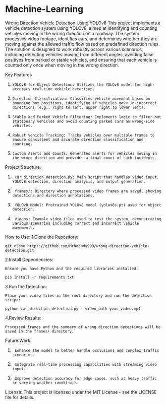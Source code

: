 # Machine-Learning
Wrong Direction Vehicle Detection Using YOLOv8
This project implements a vehicle detection system using YOLOv8, aimed at identifying and counting vehicles moving in the wrong direction on a roadway. The system processes video footage, identifies cars, and determines whether they are moving against the allowed traffic flow based on predefined direction rules. The solution is designed to work robustly across various scenarios, including detecting vehicles moving from different angles, avoiding false positives from parked or stable vehicles, and ensuring that each vehicle is counted only once when moving in the wrong direction.

Key Features
1.     YOLOv8 for Object Detection: Utilizes the YOLOv8 model for high-accuracy real-time vehicle detection.
2.     Direction Classification: Classifies vehicle movement based on bounding box positions, identifying if vehicles move in incorrect directions (e.g., right to left, upper right to lower left).
3.     Stable and Parked Vehicle Filtering: Implements logic to filter out stationary vehicles and avoid counting parked cars as wrong-side vehicles.
4.     Robust Vehicle Tracking: Tracks vehicles over multiple frames to ensure consistent and accurate direction classification and counting.
5.     Custom Alerts and Counts: Generates alerts for vehicles moving in the wrong direction and provides a final count of such incidents.


Project Structure:
1.      car_direction_detection.py: Main script that handles video input, YOLOv8 detection, direction analysis, and output generation.
2.      frames/: Directory where processed video frames are saved, showing detections and direction annotations.
3.      YOLOv8 Model: Pretrained YOLOv8 model (yolov8s.pt) used for object detection.
4.      Videos: Example video files used to test the system, demonstrating various scenarios including correct and incorrect vehicle movements.


How to Use:
1.Clone the Repository:

    git clone https://github.com/MrNobody999/wrong-direction-vehicle-detection.git


2.Install Dependencies:

    Ensure you have Python and the required libraries installed:
    
    pip install -r requirements.txt

3.Run the Detection:

    Place your video files in the root directory and run the detection script:
    
    python car_direction_detection.py --video_path your_video.mp4
  

4.Review Results:

    Processed frames and the summary of wrong direction detections will be saved in the frames/ directory.


Future Work:
1.      Enhance the model to better handle occlusions and complex traffic scenarios.
2.      Integrate real-time processing capabilities with streaming video input.
3.      Improve detection accuracy for edge cases, such as heavy traffic or varying weather conditions.

License:
      This project is licensed under the MIT License - see the LICENSE file for details.
